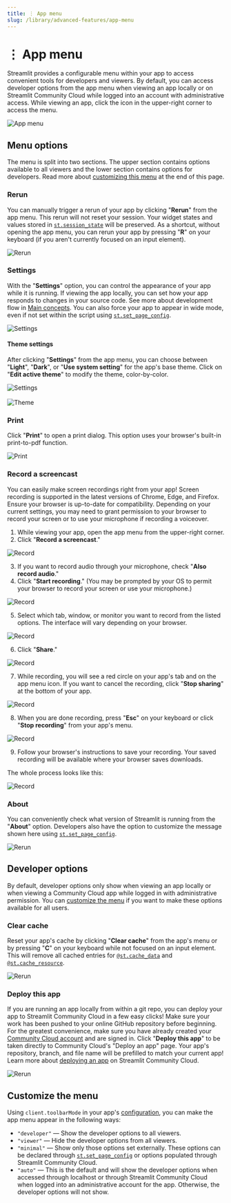 ```yaml
---
title: ⋮ App menu
slug: /library/advanced-features/app-menu
---
```


# ⋮ App menu

Streamlit provides a configurable menu within your app to access convenient tools for developers and viewers. By default, you can access developer options from the app menu when viewing an app locally or on Streamlit Community Cloud while logged into an account with administrative access. While viewing an app, click the icon in the upper-right corner to access the menu.

![App menu](/images/app-menu/app-menu-developer.png)

## Menu options

The menu is split into two sections. The upper section contains options available to all viewers and the lower section contains options for developers. Read more about [customizing this menu](#customize-the-menu) at the end of this page.

### Rerun

You can manually trigger a rerun of your app by clicking "**Rerun**" from the app menu. This rerun will not reset your session. Your widget states and values stored in [`st.session_state`](/library/advanced-features/session-state) will be preserved. As a shortcut, without opening the app menu, you can rerun your app by pressing "**R**" on your keyboard (if you aren't currently focused on an input element).

<div style={{ maxWidth: '30%', margin: 'auto' }}>
    <Image src="/images/app-menu/app-menu-rerun-XL.png" alt="Rerun" clean />
</div>

### Settings

With the "**Settings**" option, you can control the appearance of your app while it is running. If viewing the app locally, you can set how your app responds to changes in your source code. See more about development flow in [Main concepts](/library/get-started/main-concepts#development-flow). You can also force your app to appear in wide mode, even if not set within the script using [`st.set_page_config`](/library/api-reference/utilities/st.set_page_config).

<div style={{ maxWidth: '30%', margin: 'auto' }}>
    <Image src="/images/app-menu/app-menu-settings-XL.png" alt="Settings" clean />
</div>

#### Theme settings

After clicking "**Settings**" from the app menu, you can choose between "**Light**", "**Dark**", or "**Use system setting**" for the app's base theme. Click on "**Edit active theme**" to modify the theme, color-by-color.

<div style={{ maxWidth: '90%', margin: '0 2em 0 2em' }}>
    <Image src="/images/app-menu/app-menu-settings-modal.png" alt="Settings" clean />
</div>

<br />

<div style={{ maxWidth: '90%', margin: '0 2em 0 2em' }}>
    <Image src="/images/app-menu/app-menu-settings-theme.png" alt="Theme" clean />
</div>

### Print

Click "**Print**" to open a print dialog. This option uses your browser's built-in print-to-pdf function.

<div style={{ maxWidth: '30%', margin: 'auto' }}>
    <Image src="/images/app-menu/app-menu-print-XL.png" alt="Print" clean />
</div>

### Record a screencast

You can easily make screen recordings right from your app! Screen recording is supported in the latest versions of Chrome, Edge, and Firefox. Ensure your browser is up-to-date for compatibility. Depending on your current settings, you may need to grant permission to your browser to record your screen or to use your microphone if recording a voiceover.

1. While viewing your app, open the app menu from the upper-right corner.
2. Click "**Record a screencast**."

<div style={{ maxWidth: '30%', margin: 'auto' }}>
    <Image src="/images/app-menu/app-menu-record-XL.png" alt="Record" clean />
</div>

3. If you want to record audio through your microphone, check "**Also record audio**."
4. Click "**Start recording**." (You may be prompted by your OS to permit your browser to record your screen or use your microphone.)

<div style={{ maxWidth: '90%', margin: '0 2em 0 2em' }}>
    <Image src="/images/app-menu/app-menu-record-2.png" alt="Record" />
</div>

5. Select which tab, window, or monitor you want to record from the listed options. The interface will vary depending on your browser.

<div style={{ maxWidth: '90%', margin: '0 2em 0 2em' }}>
    <Image src="/images/app-menu/app-menu-record-3.png" alt="Record" />
</div>

6. Click "**Share**."

<div style={{ maxWidth: '90%', margin: '0 2em 0 2em' }}>
    <Image src="/images/app-menu/app-menu-record-4.png" alt="Record" />
</div>

7. While recording, you will see a red circle on your app's tab and on the app menu icon. If you want to cancel the recording, click "**Stop sharing**" at the bottom of your app.

<div style={{ maxWidth: '90%', margin: '0 2em 0 2em' }}>
    <Image src="/images/app-menu/app-menu-record-5.png" alt="Record" />
</div>

8. When you are done recording, press "**Esc**" on your keyboard or click "**Stop recording**" from your app's menu.

<div style={{ maxWidth: '90%', margin: '0 2em 0 2em' }}>
    <Image src="/images/app-menu/app-menu-record-6.png" alt="Record" />
</div>

9. Follow your browser's instructions to save your recording. Your saved recording will be available where your browser saves downloads.

The whole process looks like this:

<div style={{ maxWidth: '90%', margin: '0 2em 0 2em' }}>
    <Image src="/images/app-menu/app-menu-record.gif" alt="Record" />
</div>

### About

You can conveniently check what version of Streamlit is running from the "**About**" option. Developers also have the option to customize the message shown here using [`st.set_page_config`](/library/api-reference/utilities/st.set_page_config).

<div style={{ maxWidth: '30%', margin: 'auto' }}>
    <Image src="/images/app-menu/app-menu-about-XL.png" alt="Rerun" clean />
</div>

## Developer options

By default, developer options only show when viewing an app locally or when viewing a Community Cloud app while logged in with administrative permission. You can [customize the menu](#customize-the-menu) if you want to make these options available for all users.

### Clear cache

Reset your app's cache by clicking "**Clear cache**" from the app's menu or by pressing "**C**" on your keyboard while not focused on an input element. This will remove all cached entries for [`@st.cache_data`](/library/api-reference/performance/st.cache_data) and [`@st.cache_resource`](/library/api-reference/performance/st.cache_resource).

<div style={{ maxWidth: '30%', margin: 'auto' }}>
    <Image src="/images/app-menu/app-menu-clear-XL.png" alt="Rerun" clean />
</div>

### Deploy this app

If you are running an app locally from within a git repo, you can deploy your app to Streamlit Community Cloud in a few easy clicks! Make sure your work has been pushed to your online GitHub repository before beginning. For the greatest convenience, make sure you have already created your [Community Cloud account](/streamlit-community-cloud/get-started#sign-up-for-streamlit-community-cloud) and are signed in. Click "**Deploy this app**" to be taken directly to Community Cloud's "Deploy an app" page. Your app's repository, branch, and file name will be prefilled to match your current app! Learn more about [deploying an app](/streamlit-community-cloud/get-started/deploy-an-app) on Streamlit Community Cloud.

<div style={{ maxWidth: '30%', margin: 'auto' }}>
    <Image src="/images/app-menu/app-menu-deploy-XL.png" alt="Rerun" clean />
</div>

## Customize the menu

Using `client.toolbarMode` in your app's [configuration](/library/advanced-features/configuration), you can make the app menu appear in the following ways:

- `"developer"` &mdash; Show the developer options to all viewers.
- `"viewer"` &mdash; Hide the developer options from all viewers.
- `"minimal"` &mdash; Show only those options set externally. These options can be declared through [`st.set_page_config`](/library/api-reference/utilities/st.set_page_config) or options populated through Streamlit Community Cloud.
- `"auto"` &mdash; This is the default and will show the developer options when accessed through localhost or through Streamlit Community Cloud when logged into an administrative account for the app. Otherwise, the developer options will not show.
